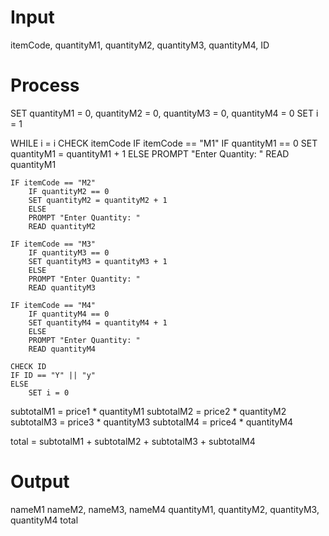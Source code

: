 # Input

itemCode, quantityM1, quantityM2, quantityM3, quantityM4, ID

# Process

SET quantityM1 = 0, quantityM2 = 0, quantityM3 = 0, quantityM4 = 0
SET i = 1

WHILE i = i 
    CHECK itemCode
    IF itemCode == "M1"
        IF quantityM1 == 0
        SET quantityM1 = quantityM1 + 1
        ELSE
        PROMPT "Enter Quantity: "
        READ quantityM1

    IF itemCode == "M2"
        IF quantityM2 == 0
        SET quantityM2 = quantityM2 + 1
        ELSE
        PROMPT "Enter Quantity: "
        READ quantityM2

    IF itemCode == "M3"
        IF quantityM3 == 0
        SET quantityM3 = quantityM3 + 1
        ELSE
        PROMPT "Enter Quantity: "
        READ quantityM3

    IF itemCode == "M4"
        IF quantityM4 == 0
        SET quantityM4 = quantityM4 + 1
        ELSE
        PROMPT "Enter Quantity: "
        READ quantityM4

    CHECK ID
    IF ID == "Y" || "y"
    ELSE
        SET i = 0

subtotalM1 = price1 * quantityM1
subtotalM2 = price2 * quantityM2
subtotalM3 = price3 * quantityM3
subtotalM4 = price4 * quantityM4

total = subtotalM1 + subtotalM2 + subtotalM3 + subtotalM4


# Output

nameM1 nameM2, nameM3, nameM4
quantityM1, quantityM2, quantityM3, quantityM4
total